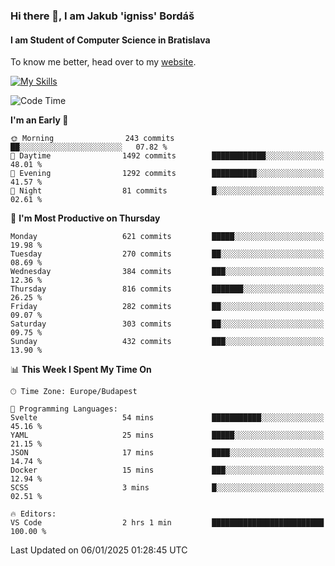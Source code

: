 ### Hi there 👋, I am Jakub 'igniss' Bordáš

#### I am Student of Computer Science in Bratislava
To know me better, head over to my [website](https://bordas.sk).

[![My Skills](https://skillicons.dev/icons?i=js,html,css,figma,svelte,java,kotlin,python,postgresql,typescript,nest,nodejs)](https://bordas.sk)


<!--START_SECTION:waka-->
![Code Time](http://img.shields.io/badge/Code%20Time-1%2C614%20hrs%2035%20mins-blue)

**I'm an Early 🐤** 

```text
🌞 Morning                243 commits         ██░░░░░░░░░░░░░░░░░░░░░░░   07.82 % 
🌆 Daytime                1492 commits        ████████████░░░░░░░░░░░░░   48.01 % 
🌃 Evening                1292 commits        ██████████░░░░░░░░░░░░░░░   41.57 % 
🌙 Night                  81 commits          █░░░░░░░░░░░░░░░░░░░░░░░░   02.61 % 
```
📅 **I'm Most Productive on Thursday** 

```text
Monday                   621 commits         █████░░░░░░░░░░░░░░░░░░░░   19.98 % 
Tuesday                  270 commits         ██░░░░░░░░░░░░░░░░░░░░░░░   08.69 % 
Wednesday                384 commits         ███░░░░░░░░░░░░░░░░░░░░░░   12.36 % 
Thursday                 816 commits         ███████░░░░░░░░░░░░░░░░░░   26.25 % 
Friday                   282 commits         ██░░░░░░░░░░░░░░░░░░░░░░░   09.07 % 
Saturday                 303 commits         ██░░░░░░░░░░░░░░░░░░░░░░░   09.75 % 
Sunday                   432 commits         ███░░░░░░░░░░░░░░░░░░░░░░   13.90 % 
```


📊 **This Week I Spent My Time On** 

```text
🕑︎ Time Zone: Europe/Budapest

💬 Programming Languages: 
Svelte                   54 mins             ███████████░░░░░░░░░░░░░░   45.16 % 
YAML                     25 mins             █████░░░░░░░░░░░░░░░░░░░░   21.15 % 
JSON                     17 mins             ████░░░░░░░░░░░░░░░░░░░░░   14.74 % 
Docker                   15 mins             ███░░░░░░░░░░░░░░░░░░░░░░   12.94 % 
SCSS                     3 mins              █░░░░░░░░░░░░░░░░░░░░░░░░   02.51 % 

🔥 Editors: 
VS Code                  2 hrs 1 min         █████████████████████████   100.00 % 
```


 Last Updated on 06/01/2025 01:28:45 UTC
<!--END_SECTION:waka-->
